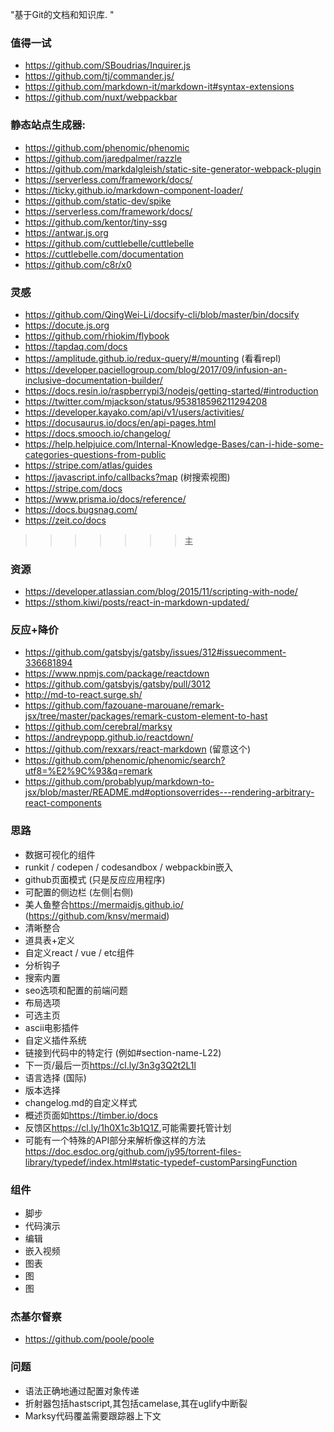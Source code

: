 
"基于Git的文档和知识库. "

### 值得一试

-   <https://github.com/SBoudrias/Inquirer.js>
-   <https://github.com/tj/commander.js/>
-   <https://github.com/markdown-it/markdown-it#syntax-extensions>
-   <https://github.com/nuxt/webpackbar>

### 静态站点生成器: 

-   <https://github.com/phenomic/phenomic>
-   <https://github.com/jaredpalmer/razzle>
-   <https://github.com/markdalgleish/static-site-generator-webpack-plugin>
-   <https://serverless.com/framework/docs/>
-   <https://ticky.github.io/markdown-component-loader/>
-   <https://github.com/static-dev/spike>
-   <https://serverless.com/framework/docs/>
-   <https://github.com/kentor/tiny-ssg>
-   <https://antwar.js.org>
-   <https://github.com/cuttlebelle/cuttlebelle>
-   <https://cuttlebelle.com/documentation>
-   <https://github.com/c8r/x0>

### 灵感

-   <https://github.com/QingWei-Li/docsify-cli/blob/master/bin/docsify>
-   <https://docute.js.org>
-   <https://github.com/rhiokim/flybook>
-   <https://tapdaq.com/docs>
-   <https://amplitude.github.io/redux-query/#/mounting> (看看repl) 
-   <https://developer.paciellogroup.com/blog/2017/09/infusion-an-inclusive-documentation-builder/>
-   <https://docs.resin.io/raspberrypi3/nodejs/getting-started/#introduction>
-   <https://twitter.com/mjackson/status/953818596211294208>
-   <https://developer.kayako.com/api/v1/users/activities/>
-   <https://docusaurus.io/docs/en/api-pages.html>
-   <https://docs.smooch.io/changelog/>
-   <https://help.helpjuice.com/Internal-Knowledge-Bases/can-i-hide-some-categories-questions-from-public>
-   <https://stripe.com/atlas/guides>
-   <https://javascript.info/callbacks?map> (树搜索视图) 
-   <https://stripe.com/docs>
-   <https://www.prisma.io/docs/reference/>
-   <https://docs.bugsnag.com/>
-   <https://zeit.co/docs>

> > > > > > > 主

### 资源

-   <https://developer.atlassian.com/blog/2015/11/scripting-with-node/>
-   <https://sthom.kiwi/posts/react-in-markdown-updated/>

### 反应+降价

-   <https://github.com/gatsbyjs/gatsby/issues/312#issuecomment-336681894>
-   <https://www.npmjs.com/package/reactdown>
-   <https://github.com/gatsbyjs/gatsby/pull/3012>
-   <http://md-to-react.surge.sh/>
-   <https://github.com/fazouane-marouane/remark-jsx/tree/master/packages/remark-custom-element-to-hast>
-   <https://github.com/cerebral/marksy>
-   <https://andreypopp.github.io/reactdown/>
-   <https://github.com/rexxars/react-markdown> (留意这个) 
-   <https://github.com/phenomic/phenomic/search?utf8=%E2%9C%93&q=remark>
-   <https://github.com/probablyup/markdown-to-jsx/blob/master/README.md#optionsoverrides---rendering-arbitrary-react-components>

### 思路

-   数据可视化的组件
-   runkit / codepen / codesandbox / webpackbin嵌入
-   github页面模式 (只是反应应用程序) 
-   可配置的侧边栏 (左侧|右侧) 
-   美人鱼整合<https://mermaidjs.github.io/> (<https://github.com/knsv/mermaid>) 
-   清晰整合
-   道具表+定义
-   自定义react / vue / etc组件
-   分析钩子
-   搜索内置
-   seo选项和配置的前端问题
-   布局选项
-   可选主页
-   ascii电影插件
-   自定义插件系统
-   链接到代码中的特定行 (例如#section-name-L22) 
-   下一页/最后一页<https://cl.ly/3n3g3Q2t2L1l>
-   语言选择 (国际) 
-   版本选择
-   changelog.md的自定义样式
-   概述页面如<https://timber.io/docs>
-   反馈区<https://cl.ly/1h0X1c3b1Q1Z>,可能需要托管计划
-   可能有一个特殊的API部分来解析像这样的方法<https://doc.esdoc.org/github.com/jy95/torrent-files-library/typedef/index.html#static-typedef-customParsingFunction>

### 组件

-   脚步
-   代码演示
-   编辑
-   嵌入视频
-   图表
-   图
-   图

### 杰基尔督察

-   <https://github.com/poole/poole>

### 问题

-   语法正确地通过配置对象传递
-   折射器包括hastscript,其包括camelase,其在uglify中断裂
-   Marksy代码覆盖需要跟踪器上下文
